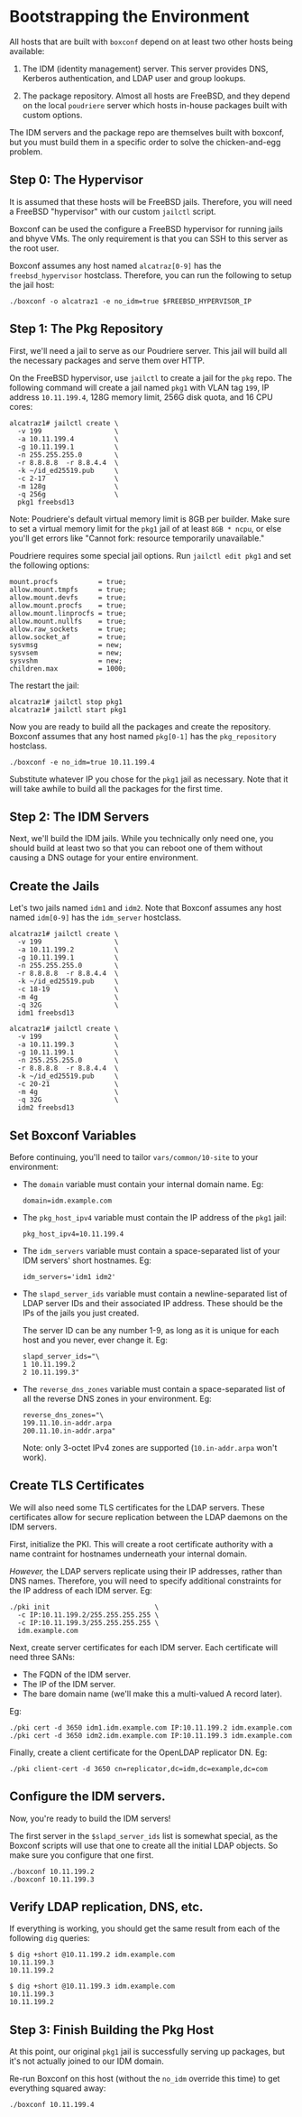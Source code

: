 Bootstrapping the Environment
=============================

All hosts that are built with `boxconf` depend on at least two other hosts
being available:

  1. The IDM (identity management) server. This server provides DNS, Kerberos
     authentication, and LDAP user and group lookups.

  2. The package repository. Almost all hosts are FreeBSD, and they depend on
     the local `poudriere` server which hosts in-house packages built with
     custom options.

The IDM servers and the package repo are themselves built with boxconf, but you
must build them in a specific order to solve the chicken-and-egg problem.


Step 0: The Hypervisor
----------------------

It is assumed that these hosts will be FreeBSD jails. Therefore, you will need
a FreeBSD "hypervisor" with our custom `jailctl` script.

Boxconf can be used the configure a FreeBSD hypervisor for running jails and
bhyve VMs. The only requirement is that you can SSH to this server as the root
user.

Boxconf assumes any host named `alcatraz[0-9]` has the `freebsd_hypervisor`
hostclass. Therefore, you can run the following to setup the jail host:

    ./boxconf -o alcatraz1 -e no_idm=true $FREEBSD_HYPERVISOR_IP


Step 1: The Pkg Repository
--------------------------

First, we'll need a jail to serve as our Poudriere server. This jail will build
all the necessary packages and serve them over HTTP.

On the FreeBSD hypervisor, use `jailctl` to create a jail for the `pkg` repo.
The following command will create a jail named `pkg1` with VLAN tag `199`,
IP address `10.11.199.4`, 128G memory limit, 256G disk quota, and 16 CPU cores:

    alcatraz1# jailctl create \
      -v 199                  \
      -a 10.11.199.4          \
      -g 10.11.199.1          \
      -n 255.255.255.0        \
      -r 8.8.8.8  -r 8.8.4.4  \
      -k ~/id_ed25519.pub     \
      -c 2-17                 \
      -m 128g                 \
      -q 256g                 \
      pkg1 freebsd13

Note: Poudriere's default virtual memory limit is 8GB per builder. Make sure to
set a virtual memory limit for the `pkg1` jail of at least `8GB * ncpu`, or
else you'll get errors like "Cannot fork: resource temporarily unavailable."

Poudriere requires some special jail options. Run `jailctl edit pkg1` and set
the following options:

    mount.procfs          = true;
    allow.mount.tmpfs     = true;
    allow.mount.devfs     = true;
    allow.mount.procfs    = true;
    allow.mount.linprocfs = true;
    allow.mount.nullfs    = true;
    allow.raw_sockets     = true;
    allow.socket_af       = true;
    sysvmsg               = new;
    sysvsem               = new;
    sysvshm               = new;
    children.max          = 1000;

The restart the jail:

    alcatraz1# jailctl stop pkg1
    alcatraz1# jailctl start pkg1

Now you are ready to build all the packages and create the repository. Boxconf
assumes that any host named `pkg[0-1]` has the `pkg_repository` hostclass.

    ./boxconf -e no_idm=true 10.11.199.4

Substitute whatever IP you chose for the `pkg1` jail as necessary. Note that it
will take awhile to build all the packages for the first time.


Step 2: The IDM Servers
-----------------------

Next, we'll build the IDM jails. While you technically only need one, you should
build at least two so that you can reboot one of them without causing a DNS
outage for your entire environment.


## Create the Jails

Let's two jails named `idm1` and `idm2`. Note that Boxconf assumes any host
named `idm[0-9]` has the `idm_server` hostclass.

    alcatraz1# jailctl create \
      -v 199                  \
      -a 10.11.199.2          \
      -g 10.11.199.1          \
      -n 255.255.255.0        \
      -r 8.8.8.8  -r 8.8.4.4  \
      -k ~/id_ed25519.pub     \
      -c 18-19                \
      -m 4g                   \
      -q 32G                  \
      idm1 freebsd13

    alcatraz1# jailctl create \
      -v 199                  \
      -a 10.11.199.3          \
      -g 10.11.199.1          \
      -n 255.255.255.0        \
      -r 8.8.8.8  -r 8.8.4.4  \
      -k ~/id_ed25519.pub     \
      -c 20-21                \
      -m 4g                   \
      -q 32G                  \
      idm2 freebsd13


## Set Boxconf Variables

Before continuing, you'll need to tailor `vars/common/10-site` to your
environment:

  - The `domain` variable must contain your internal domain name. Eg:

        domain=idm.example.com

  - The `pkg_host_ipv4` variable must contain the IP address of the `pkg1` jail:

        pkg_host_ipv4=10.11.199.4

  - The `idm_servers` variable must contain a space-separated list of your IDM
    servers' short hostnames. Eg:

        idm_servers='idm1 idm2'

  - The `slapd_server_ids` variable must contain a newline-separated list of
    LDAP server IDs and their associated IP address. These should be the IPs of
    the jails you just created.

    The server ID can be any number 1-9, as long as it is unique for each host
    and you never, ever change it. Eg:

        slapd_server_ids="\
        1 10.11.199.2
        2 10.11.199.3"

  - The `reverse_dns_zones` variable must contain a space-separated list of
    all the reverse DNS zones in your environment. Eg:

        reverse_dns_zones="\
        199.11.10.in-addr.arpa
        200.11.10.in-addr.arpa"

    Note: only 3-octet IPv4 zones are supported (`10.in-addr.arpa` won't work).


## Create TLS Certificates

We will also need some TLS certificates for the LDAP servers. These certificates
allow for secure replication between the LDAP daemons on the IDM servers.

First, initialize the PKI. This will create a root certificate authority with
a name contraint for hostnames underneath your internal domain.

*However,* the LDAP servers replicate using their IP addresses, rather than DNS
names. Therefore, you will need to specify additional constraints for the IP
address of each IDM server. Eg:

    ./pki init                          \
      -c IP:10.11.199.2/255.255.255.255 \
      -c IP:10.11.199.3/255.255.255.255 \
      idm.example.com

Next, create server certificates for each IDM server. Each certificate will
need three SANs:

  - The FQDN of the IDM server.
  - The IP of the IDM server.
  - The bare domain name (we'll make this a multi-valued A record later).

Eg:

    ./pki cert -d 3650 idm1.idm.example.com IP:10.11.199.2 idm.example.com
    ./pki cert -d 3650 idm2.idm.example.com IP:10.11.199.3 idm.example.com

Finally, create a client certificate for the OpenLDAP replicator DN. Eg:

    ./pki client-cert -d 3650 cn=replicator,dc=idm,dc=example,dc=com


## Configure the IDM servers.

Now, you're ready to build the IDM servers!

The first server in the `$slapd_server_ids` list is somewhat special, as the
Boxconf scripts will use that one to create all the initial LDAP objects. 
So make sure you configure that one first.

    ./boxconf 10.11.199.2
    ./boxconf 10.11.199.3


## Verify LDAP replication, DNS, etc.

If everything is working, you should get the same result from each of the
following `dig` queries:

    $ dig +short @10.11.199.2 idm.example.com
    10.11.199.3
    10.11.199.2

    $ dig +short @10.11.199.3 idm.example.com
    10.11.199.3
    10.11.199.2


Step 3: Finish Building the Pkg Host
------------------------------------

At this point, our original `pkg1` jail is successfully serving up packages,
but it's not actually joined to our IDM domain.

Re-run Boxconf on this host (without the `no_idm` override this time) to get
everything squared away:

    ./boxconf 10.11.199.4
